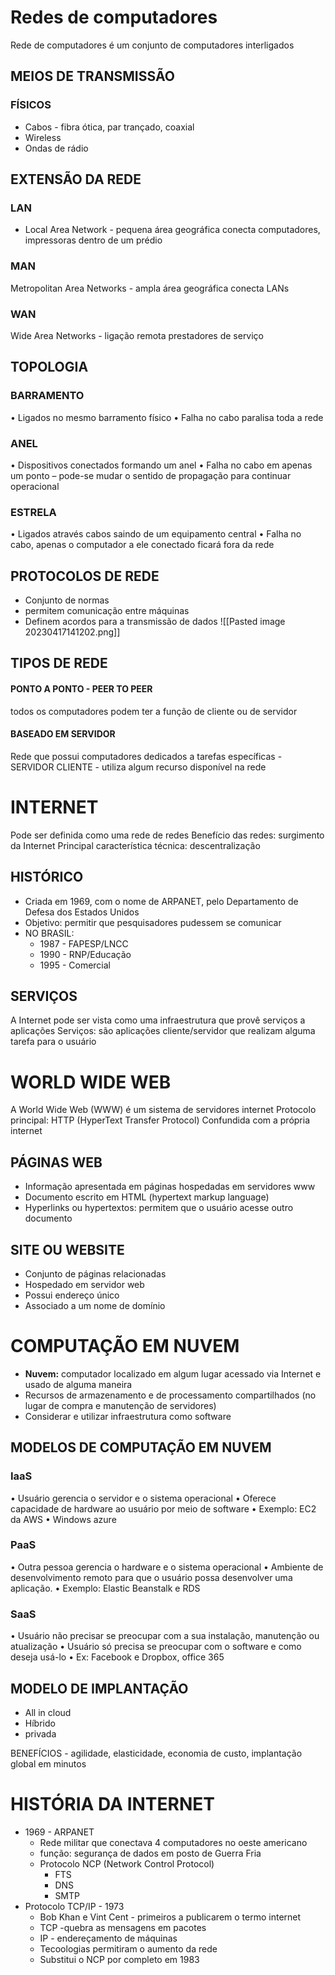 # Redes de computadores
Rede de computadores é um conjunto de computadores interligados

## MEIOS DE TRANSMISSÃO

### FÍSICOS
- Cabos - fibra ótica, par trançado, coaxial
- Wireless
- Ondas de rádio

## EXTENSÃO DA REDE
### LAN
- Local Area Network - pequena área geográfica conecta computadores, impressoras dentro de um prédio

### MAN
Metropolitan Area Networks -  ampla área geográfica conecta LANs

### WAN
Wide Area Networks - ligação remota prestadores de serviço

## TOPOLOGIA

### BARRAMENTO
• Ligados no mesmo barramento físico
• Falha no cabo paralisa toda a rede

### ANEL
• Dispositivos conectados formando um anel
• Falha no cabo em apenas um ponto – pode-se mudar o
sentido de propagação para continuar operacional

### ESTRELA
• Ligados através cabos saindo de um equipamento central
• Falha no cabo, apenas o computador a ele conectado ficará
fora da rede

## PROTOCOLOS DE REDE
- Conjunto de normas
- permitem comunicação entre máquinas 
- Definem acordos para a transmissão de dados
![[Pasted image 20230417141202.png]]

## TIPOS DE REDE

#### PONTO A PONTO - PEER TO PEER
todos os computadores podem ter a função de cliente ou de servidor

#### BASEADO EM SERVIDOR 
Rede que possui computadores dedicados a tarefas específicas - SERVIDOR
CLIENTE - utiliza algum recurso disponível na rede

# INTERNET
Pode ser definida como uma rede de redes
Benefício das redes: surgimento da Internet 
Principal característica técnica: descentralização

## HISTÓRICO

- Criada em 1969, com o nome de ARPANET, pelo Departamento de Defesa dos Estados Unidos
- Objetivo: permitir que pesquisadores pudessem se comunicar
- NO BRASIL:
	- 1987 - FAPESP/LNCC
	- 1990 - RNP/Educação
	- 1995 - Comercial

## SERVIÇOS

A Internet pode ser vista como uma infraestrutura que provê serviços a aplicações
Serviços: são aplicações cliente/servidor que realizam alguma tarefa para o usuário

# WORLD WIDE WEB

A World Wide Web (WWW) é um sistema de servidores internet
Protocolo principal: HTTP (HyperText Transfer Protocol)
Confundida com a própria internet

## PÁGINAS WEB

- Informação apresentada em páginas hospedadas em servidores www
- Documento escrito em HTML (hypertext markup language)
- Hyperlinks ou hypertextos: permitem que o usuário acesse outro documento

## SITE OU WEBSITE
- Conjunto de páginas relacionadas
- Hospedado em servidor web
- Possui endereço único
- Associado a um nome de domínio

# COMPUTAÇÃO EM NUVEM

- **Nuvem:** computador localizado em algum lugar acessado via Internet e usado de alguma maneira
- Recursos de armazenamento e de processamento compartilhados (no lugar de compra e manutenção de servidores)
- Considerar e utilizar infraestrutura como software

## MODELOS DE COMPUTAÇÃO EM NUVEM

### IaaS
• Usuário gerencia o servidor e o sistema operacional
• Oferece capacidade de hardware ao usuário por meio de software
• Exemplo: EC2 da AWS
• Windows azure

### PaaS
• Outra pessoa gerencia o hardware e o sistema operacional
• Ambiente de desenvolvimento remoto para que o usuário possa desenvolver uma aplicação.
• Exemplo: Elastic Beanstalk e RDS

### SaaS
• Usuário não precisar se preocupar com a sua instalação, manutenção ou atualização
• Usuário só precisa se preocupar com o software e como deseja usá-lo
• Ex: Facebook e Dropbox, office 365

## MODELO DE IMPLANTAÇÃO
- All in cloud
- Híbrido
- privada

BENEFÍCIOS - agilidade, elasticidade, economia de custo, implantação global em minutos

# HISTÓRIA DA INTERNET
- 1969 - ARPANET
	- Rede militar que conectava 4 computadores no oeste americano
	- função: segurança de dados em posto de Guerra Fria
	- Protocolo NCP (Network Control Protocol)
		- FTS
		- DNS
		- SMTP
- Protocolo TCP/IP - 1973
	- Bob Khan e Vint Cent - primeiros a publicarem o termo internet
	- TCP -quebra as mensagens em pacotes
	- IP - endereçamento de máquinas
	- Tecoologias permitiram o aumento da rede
	- Substitui o NCP por completo em 1983